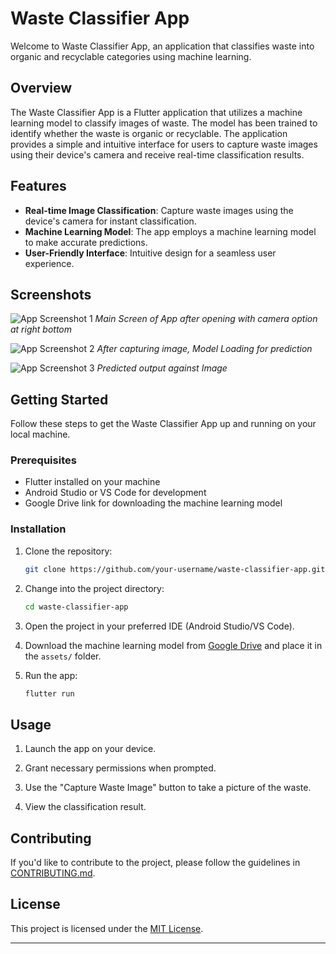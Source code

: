 # Waste Classifier App

Welcome to Waste Classifier App, an application that classifies waste into organic and recyclable categories using machine learning.

## Overview

The Waste Classifier App is a Flutter application that utilizes a machine learning model to classify images of waste. The model has been trained to identify whether the waste is organic or recyclable. The application provides a simple and intuitive interface for users to capture waste images using their device's camera and receive real-time classification results.

## Features

- **Real-time Image Classification**: Capture waste images using the device's camera for instant classification.
- **Machine Learning Model**: The app employs a machine learning model to make accurate predictions.
- **User-Friendly Interface**: Intuitive design for a seamless user experience.

## Screenshots

![App Screenshot 1](/screenshots/screenshot1.jpg)
*Main Screen of App after opening with camera option at right bottom*

![App Screenshot 2](/screenshots/screenshot2.jpg)
*After capturing image, Model Loading for prediction*

![App Screenshot 3](/screenshots/screenshot3.jpg)
*Predicted output against Image*


## Getting Started

Follow these steps to get the Waste Classifier App up and running on your local machine.

### Prerequisites

- Flutter installed on your machine
- Android Studio or VS Code for development
- Google Drive link for downloading the machine learning model

### Installation

1. Clone the repository:

    ```bash
    git clone https://github.com/your-username/waste-classifier-app.git
    ```

2. Change into the project directory:

    ```bash
    cd waste-classifier-app
    ```

3. Open the project in your preferred IDE (Android Studio/VS Code).

4. Download the machine learning model from [Google Drive](https://drive.google.com/file/d/1gcgf4kDdWBBiLLlzMcs2VStXLpwSMxMf/view?usp=drive_link) and place it in the `assets/` folder.

5. Run the app:

    ```bash
    flutter run
    ```

## Usage

1. Launch the app on your device.

2. Grant necessary permissions when prompted.

3. Use the "Capture Waste Image" button to take a picture of the waste.

4. View the classification result.

## Contributing

If you'd like to contribute to the project, please follow the guidelines in [CONTRIBUTING.md](CONTRIBUTING.md).

## License

This project is licensed under the [MIT License](LICENSE).

---
